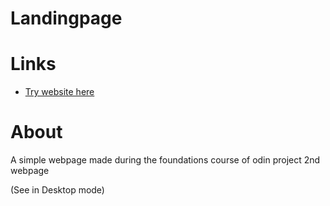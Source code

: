 # Landingpage

# Links
- [Try website here](https://soyabkhatik.github.io/Landingpage.github.io/)



# About

A simple webpage made during the foundations course of odin project 
2nd webpage  

(See in Desktop mode)


